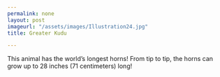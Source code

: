 ```yaml
---
permalink: none
layout: post
imageurl: "/assets/images/Illustration24.jpg"
title: Greater Kudu

---
```


This animal has the world’s longest horns! From tip to tip, the horns can grow up to 28 inches (71 centimeters) long!
